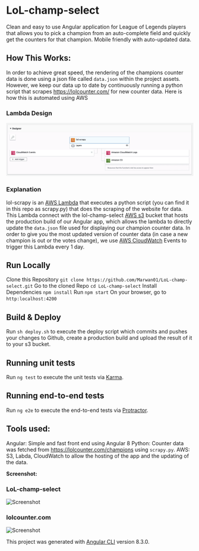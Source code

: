 # LoL-champ-select

Clean and easy to use Angular application for League of Legends players that allows you to pick a champion from an auto-complete field and quickly get the counters for that champion. Mobile friendly with auto-updated data.

## How This Works:
In order to achieve great speed, the rendering of the champions counter data is done using a json file called `data.json` within the project assets. However, we keep our data up to date by continuously running a python script that scrapes https://lolcounter.com/ for new counter data. Here is how this is automated using AWS

### Lambda Design

![Screenshot](/src/assets/aws.png)

### Explanation

lol-scrapy is an [AWS Lambda](https://aws.amazon.com/lambda/) that executes a python script (you can find it in this repo as scrapy.py) that does the scraping of the website for data. This Lambda connect with the lol-champ-select [AWS s3](https://aws.amazon.com/s3/) bucket that hosts the production build of our Angular app, which allows the lambda to directly update the `data.json` file used for displaying our champion counter data. In order to give you the most updated version of counter data (in case a new champion is out or the votes change), we use [AWS CloudWatch](https://aws.amazon.com/cloudwatch/) Events to trigger this Lambda every 1 day.

## Run Locally 

Clone this Repository `git clone https://github.com/Marwan01/LoL-champ-select.git`
Go to the cloned Repo `cd LoL-champ-select`
Install Dependencies `npm install`
Run `npm start`
On your browser, go to `http:localhost:4200`

## Build & Deploy

Run `sh deploy.sh` to execute the deploy script which commits and pushes your changes to Github, create a production build and upload the result of it to your s3 bucket.

## Running unit tests

Run `ng test` to execute the unit tests via [Karma](https://karma-runner.github.io).

## Running end-to-end tests

Run `ng e2e` to execute the end-to-end tests via [Protractor](http://www.protractortest.org/).

## Tools used:

Angular: Simple and fast front end using Angular 8
Python: Counter data was fetched from https://lolcounter.com/champions using `scrapy.py`.
AWS: S3, Labda, CloudWatch to allow the hosting of the app and the updating of the data.

 <strong>Screenshot:</strong>
 <br>
 ### LoL-champ-select 

![Screenshot](/src/assets/app.png)

### lolcounter.com 

![Screenshot](/src/assets/lolcounter.png)

This project was generated with [Angular CLI](https://github.com/angular/angular-cli) version 8.3.0.
